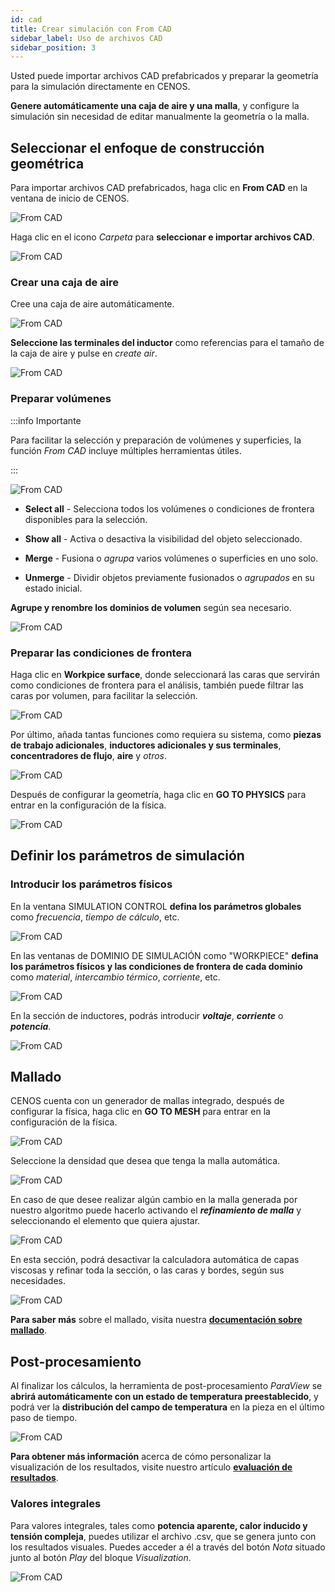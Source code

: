 ```yaml
---
id: cad
title: Crear simulación con From CAD
sidebar_label: Uso de archivos CAD
sidebar_position: 3
---
```


Usted puede importar archivos CAD prefabricados y preparar la geometría para la simulación directamente en CENOS.

**Genere automáticamente una caja de aire y una malla**, y configure la simulación sin necesidad de editar manualmente la geometría o la malla.

## Seleccionar el enfoque de construcción geométrica

Para importar archivos CAD prefabricados, haga clic en **From CAD** en la ventana de inicio de CENOS.

<p align="center">

![From CAD](assets/cad/1.png)

</p>

Haga clic en el icono *Carpeta* para **seleccionar e importar archivos CAD**.

<p align="center">

![From CAD](assets/cad/2.png)

</p>

### Crear una caja de aire

Cree una caja de aire automáticamente.

<p align="center">

![From CAD](assets/cad/3.png)

</p>

**Seleccione las terminales del inductor** como referencias para el tamaño de la caja de aire y pulse en *create air*.

<p align="center">

![From CAD](assets/cad/4.png)

</p>

### Preparar volúmenes

:::info Importante

Para facilitar la selección y preparación de volúmenes y superficies, la función *From CAD* incluye múltiples herramientas útiles.

:::

<p align="center">

![From CAD](assets/cad/14.png)

</p>

 + **Select all** - Selecciona todos los volúmenes o condiciones de frontera disponibles para la selección.
 
 + **Show all** - Activa o desactiva la visibilidad del objeto seleccionado.
 
 + **Merge** - Fusiona o *agrupa* varios volúmenes o superficies en uno solo.
 
 + **Unmerge** - Dividir objetos previamente fusionados o *agrupados* en su estado inicial.

**Agrupe y renombre los dominios de volumen** según sea necesario.

<p align="center">

![From CAD](assets/cad/5.png)

</p>

### Preparar las condiciones de frontera

Haga clic en **Workpice surface**, donde seleccionará las caras que servirán como condiciones de frontera para el análisis, también puede filtrar las caras por volumen, para facilitar la selección.

<p align="center">

![From CAD](assets/cad/7.png)

</p>

Por último, añada tantas funciones como requiera su sistema, como **piezas de trabajo adicionales**, **inductores adicionales y sus terminales**, **concentradores de flujo**, **aire** y *otros*.

<p align="center">

![From CAD](assets/cad/8.png)

</p>

Después de configurar la geometría, haga clic en **GO TO PHYSICS** para entrar en la configuración de la física.

<p align="center">

![From CAD](assets/cad/10.png)

</p>

## Definir los parámetros de simulación

### Introducir los parámetros físicos

En la ventana SIMULATION CONTROL **defina los parámetros globales** como *frecuencia*, *tiempo de cálculo*, etc.

<p align="center">

![From CAD](assets/cad/11.png)

</p>

En las ventanas de DOMINIO DE SIMULACIÓN como "WORKPIECE" **defina los parámetros físicos y las condiciones de frontera de cada dominio** como *material*, *intercambio térmico*, *corriente*, etc.

<p align="center">

![From CAD](assets/cad/12.png)

</p>

En la sección de inductores, podrás introducir ***voltaje***, ***corriente*** o ***potencia***.

<p align="center">

![From CAD](assets/cad/ind.png)
 
</p>

## Mallado

CENOS cuenta con un generador de mallas integrado, después de configurar la física, haga clic en **GO TO MESH** para entrar en la configuración de la física.

<p align="center">

![From CAD](assets/cad/mesh0.png)
 
</p>

Seleccione la densidad que desea que tenga la malla automática.
 
<p align="center">

![From CAD](assets/cad/mesh1.png)

</p>

En caso de que desee realizar algún cambio en la malla generada por nuestro algoritmo puede hacerlo activando el ***refinamiento de malla*** y seleccionando el elemento que quiera ajustar.

<p align="center">

![From CAD](assets/cad/mesh2.png)

</p>

En esta sección, podrá desactivar la calculadora automática de capas viscosas y refinar toda la sección, o las caras y bordes, según sus necesidades.
 
<p align="center">

![From CAD](assets/cad/mesh3.png)

</p>

**Para saber más** sobre el mallado, visita nuestra [**documentación sobre mallado**](#meshing).

## Post-procesamiento

Al finalizar los cálculos, la herramienta de post-procesamiento *ParaView* se **abrirá automáticamente con un estado de temperatura preestablecido**, y podrá ver la **distribución del campo de temperatura** en la pieza en el último paso de tiempo.

<p align="center">

![From CAD](assets/cad/13.png)

</p>

**Para obtener más información** acerca de cómo personalizar la visualización de los resultados, visite nuestro artículo [**evaluación de resultados**](/results).

### Valores integrales

Para valores integrales, tales como **potencia aparente, calor inducido y tensión compleja**, puedes utilizar el archivo .csv, que se genera junto con los resultados visuales. Puedes acceder a él a través del botón *Nota* situado junto al botón *Play* del bloque *Visualization*.

<p align="center">

![From CAD](assets/cad/15.png)

</p>